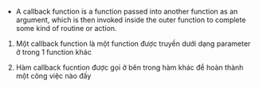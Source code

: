 - A callback function is a function passed into another function as an argument, which is then invoked
inside the outer function to complete some kind of routine or action.

1. Một callback function là một function được truyền dưới dạng parameter ở trong 1 function khác

2. Hàm callback fucntion được gọi ở bên trong hàm khác để hoàn thành một công việc nào đấy
